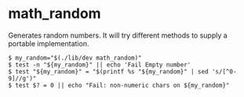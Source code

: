 math_random
===========

Generates random numbers. It will try different methods to supply a
portable implementation.

```console test
$ my_random="$(./lib/dev math_random)"
$ test -n "${my_random}" || echo 'Fail Empty number'
$ test "${my_random}" = "$(printf %s "${my_random}" | sed 's/[^0-9]//g')"
$ test $? = 0 || echo "Fail: non-numeric chars on ${my_random}"
```
